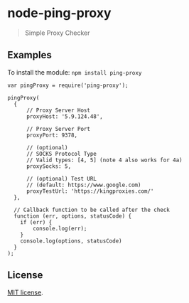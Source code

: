 # node-ping-proxy
> Simple Proxy Checker

## Examples
To install the module: `npm install ping-proxy`
```
var pingProxy = require('ping-proxy');

pingProxy(
  {
      // Proxy Server Host
      proxyHost: '5.9.124.48',

      // Proxy Server Port
      proxyPort: 9378,

      // (optional)
      // SOCKS Protocol Type
      // Valid types: [4, 5] (note 4 also works for 4a)
      proxySocks: 5,

      // (optional) Test URL
      // (default: https://www.google.com)
      proxyTestUrl: 'https://kingproxies.com/'
  },

  // Callback function to be called after the check
  function (err, options, statusCode) {
    if (err) {
        console.log(err);
    }
    console.log(options, statusCode)
  }
);
```

## License
[MIT license](http://en.wikipedia.org/wiki/MIT_License).
